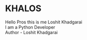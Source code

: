 # KHALOS
Hello Pros this is me Loshit Khadgarai
<br>
I am a Python Developer
<br>
Author - Loshit Khadgarai
